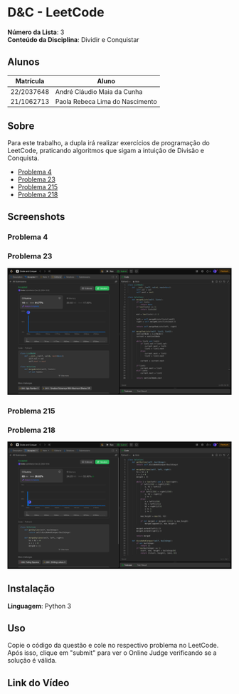 # D&C - LeetCode

**Número da Lista**: 3<br>
**Conteúdo da Disciplina**: Dividir e Conquistar<br>

## Alunos
|Matrícula | Aluno |
| -- | -- |
| 22/2037648   |  André Cláudio Maia da Cunha |
| 21/1062713 |  Paola Rebeca Lima do Nascimento  |

## Sobre 
Para este trabalho, a dupla irá realizar exercícios de programação do LeetCode, praticando algoritmos que sigam a intuição de Divisão e Conquista.

- [Problema 4](https://leetcode.com/problems/median-of-two-sorted-arrays/description/)
- [Problema 23](https://leetcode.com/problems/merge-k-sorted-lists/description/?envType=problem-list-v2&envId=divide-and-conquer)
- [Problema 215](https://leetcode.com/problems/kth-largest-element-in-an-array/description/)
- [Problema 218](https://leetcode.com/problems/the-skyline-problem/description/?envType=problem-list-v2&envId=divide-and-conquer)

## Screenshots
### Problema 4
### Problema 23
![imagem2](assets/problem23.png)
### Problema 215
### Problema 218
![imagem4](assets/problem218.png)

## Instalação 
**Linguagem**: Python 3<br>

## Uso 
Copie o código da questão e cole no respectivo problema no LeetCode. Após isso, clique em "submit" para ver o Online Judge verificando se a solução é válida.

## Link do Vídeo




